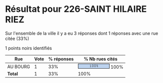 # Résultat pour 226-SAINT HILAIRE RIEZ

Sur l'ensemble de la ville il y a eu 3 réponses dont 1 réponses avec une rue citée (33%)

1 points noirs identifiés

| Rue | Vote | % réponses | % Nb rues cités|
|-----|------|------------|----------------|
| AU BOURG | 1 | 33% | <img src="../../img/bar_100.gif" />&nbsp;100%|
| **Total** | 1 | 33% | 100%|
